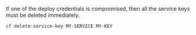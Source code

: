 If one of the deploy credentials is compromised, then all the service keys must be deleted immediately.

```sh
cf delete-service-key MY-SERVICE MY-KEY
```
